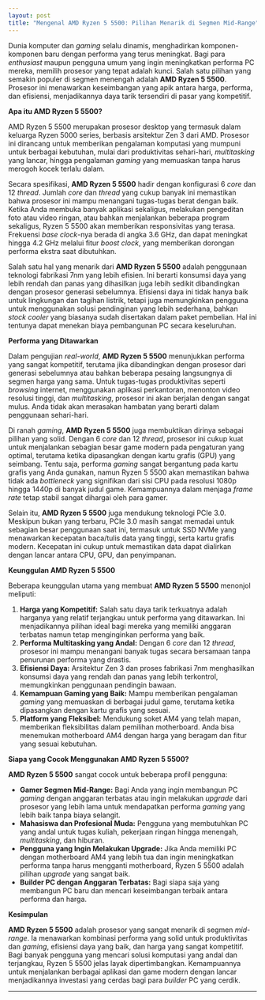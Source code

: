 ```yaml
---
layout: post
title: "Mengenal AMD Ryzen 5 5500: Pilihan Menarik di Segmen Mid-Range"
---
```


Dunia komputer dan *gaming* selalu dinamis, menghadirkan komponen-komponen baru dengan performa yang terus meningkat. Bagi para *enthusiast* maupun pengguna umum yang ingin meningkatkan performa PC mereka, memilih prosesor yang tepat adalah kunci. Salah satu pilihan yang semakin populer di segmen menengah adalah **AMD Ryzen 5 5500**. Prosesor ini menawarkan keseimbangan yang apik antara harga, performa, dan efisiensi, menjadikannya daya tarik tersendiri di pasar yang kompetitif.

**Apa itu AMD Ryzen 5 5500?**

AMD Ryzen 5 5500 merupakan prosesor desktop yang termasuk dalam keluarga Ryzen 5000 series, berbasis arsitektur Zen 3 dari AMD. Prosesor ini dirancang untuk memberikan pengalaman komputasi yang mumpuni untuk berbagai kebutuhan, mulai dari produktivitas sehari-hari, *multitasking* yang lancar, hingga pengalaman *gaming* yang memuaskan tanpa harus merogoh kocek terlalu dalam.

Secara spesifikasi, **AMD Ryzen 5 5500** hadir dengan konfigurasi 6 *core* dan 12 *thread*. Jumlah *core* dan *thread* yang cukup banyak ini memastikan bahwa prosesor ini mampu menangani tugas-tugas berat dengan baik. Ketika Anda membuka banyak aplikasi sekaligus, melakukan pengeditan foto atau video ringan, atau bahkan menjalankan beberapa program sekaligus, Ryzen 5 5500 akan memberikan responsivitas yang terasa. Frekuensi *base clock*-nya berada di angka 3.6 GHz, dan dapat meningkat hingga 4.2 GHz melalui fitur *boost clock*, yang memberikan dorongan performa ekstra saat dibutuhkan.

Salah satu hal yang menarik dari **AMD Ryzen 5 5500** adalah penggunaan teknologi fabrikasi 7nm yang lebih efisien. Ini berarti konsumsi daya yang lebih rendah dan panas yang dihasilkan juga lebih sedikit dibandingkan dengan prosesor generasi sebelumnya. Efisiensi daya ini tidak hanya baik untuk lingkungan dan tagihan listrik, tetapi juga memungkinkan pengguna untuk menggunakan solusi pendinginan yang lebih sederhana, bahkan *stock cooler* yang biasanya sudah disertakan dalam paket pembelian. Hal ini tentunya dapat menekan biaya pembangunan PC secara keseluruhan.

**Performa yang Ditawarkan**

Dalam pengujian *real-world*, **AMD Ryzen 5 5500** menunjukkan performa yang sangat kompetitif, terutama jika dibandingkan dengan prosesor dari generasi sebelumnya atau bahkan beberapa pesaing langsungnya di segmen harga yang sama. Untuk tugas-tugas produktivitas seperti *browsing* internet, menggunakan aplikasi perkantoran, menonton video resolusi tinggi, dan *multitasking*, prosesor ini akan berjalan dengan sangat mulus. Anda tidak akan merasakan hambatan yang berarti dalam penggunaan sehari-hari.

Di ranah *gaming*, **AMD Ryzen 5 5500** juga membuktikan dirinya sebagai pilihan yang solid. Dengan 6 *core* dan 12 *thread*, prosesor ini cukup kuat untuk menjalankan sebagian besar game modern pada pengaturan yang optimal, terutama ketika dipasangkan dengan kartu grafis (GPU) yang seimbang. Tentu saja, performa *gaming* sangat bergantung pada kartu grafis yang Anda gunakan, namun Ryzen 5 5500 akan memastikan bahwa tidak ada *bottleneck* yang signifikan dari sisi CPU pada resolusi 1080p hingga 1440p di banyak judul game. Kemampuannya dalam menjaga *frame rate* tetap stabil sangat dihargai oleh para gamer.

Selain itu, **AMD Ryzen 5 5500** juga mendukung teknologi PCIe 3.0. Meskipun bukan yang terbaru, PCIe 3.0 masih sangat memadai untuk sebagian besar penggunaan saat ini, termasuk untuk SSD NVMe yang menawarkan kecepatan baca/tulis data yang tinggi, serta kartu grafis modern. Kecepatan ini cukup untuk memastikan data dapat dialirkan dengan lancar antara CPU, GPU, dan penyimpanan.

**Keunggulan AMD Ryzen 5 5500**

Beberapa keunggulan utama yang membuat **AMD Ryzen 5 5500** menonjol meliputi:

1.  **Harga yang Kompetitif:** Salah satu daya tarik terkuatnya adalah harganya yang relatif terjangkau untuk performa yang ditawarkan. Ini menjadikannya pilihan ideal bagi mereka yang memiliki anggaran terbatas namun tetap menginginkan performa yang baik.
2.  **Performa Multitasking yang Andal:** Dengan 6 *core* dan 12 *thread*, prosesor ini mampu menangani banyak tugas secara bersamaan tanpa penurunan performa yang drastis.
3.  **Efisiensi Daya:** Arsitektur Zen 3 dan proses fabrikasi 7nm menghasilkan konsumsi daya yang rendah dan panas yang lebih terkontrol, memungkinkan penggunaan pendingin bawaan.
4.  **Kemampuan Gaming yang Baik:** Mampu memberikan pengalaman *gaming* yang memuaskan di berbagai judul game, terutama ketika dipasangkan dengan kartu grafis yang sesuai.
5.  **Platform yang Fleksibel:** Mendukung soket AM4 yang telah mapan, memberikan fleksibilitas dalam pemilihan motherboard. Anda bisa menemukan motherboard AM4 dengan harga yang beragam dan fitur yang sesuai kebutuhan.

**Siapa yang Cocok Menggunakan AMD Ryzen 5 5500?**

**AMD Ryzen 5 5500** sangat cocok untuk beberapa profil pengguna:

*   **Gamer Segmen Mid-Range:** Bagi Anda yang ingin membangun PC *gaming* dengan anggaran terbatas atau ingin melakukan *upgrade* dari prosesor yang lebih lama untuk mendapatkan performa *gaming* yang lebih baik tanpa biaya selangit.
*   **Mahasiswa dan Profesional Muda:** Pengguna yang membutuhkan PC yang andal untuk tugas kuliah, pekerjaan ringan hingga menengah, *multitasking*, dan hiburan.
*   **Pengguna yang Ingin Melakukan Upgrade:** Jika Anda memiliki PC dengan motherboard AM4 yang lebih tua dan ingin meningkatkan performa tanpa harus mengganti motherboard, Ryzen 5 5500 adalah pilihan *upgrade* yang sangat baik.
*   **Builder PC dengan Anggaran Terbatas:** Bagi siapa saja yang membangun PC baru dan mencari keseimbangan terbaik antara performa dan harga.

**Kesimpulan**

**AMD Ryzen 5 5500** adalah prosesor yang sangat menarik di segmen *mid-range*. Ia menawarkan kombinasi performa yang solid untuk produktivitas dan *gaming*, efisiensi daya yang baik, dan harga yang sangat kompetitif. Bagi banyak pengguna yang mencari solusi komputasi yang andal dan terjangkau, Ryzen 5 5500 jelas layak dipertimbangkan. Kemampuannya untuk menjalankan berbagai aplikasi dan game modern dengan lancar menjadikannya investasi yang cerdas bagi para *builder* PC yang cerdik.

---

